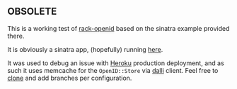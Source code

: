 ## OBSOLETE

This is a working test of [rack-openid](https://github.com/josh/rack-openid)
based on the sinatra example provided there.

It is obviously a sinatra app, (hopefully) running [here](http://rack-openid-test.heroku.com/).

It was used to debug an issue with [Heroku](http://heroku.com) production deployment, and as such it uses memcache for the `OpenID::Store` via [dalli](https://github.com/mperham/dalli) client.
Feel free to [clone](https://github.com/costa/rack-openid-test) and add branches per configuration.
